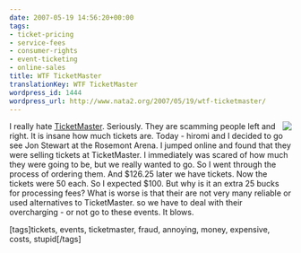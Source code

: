 ```yaml
---
date: 2007-05-19 14:56:20+00:00
tags:
- ticket-pricing
- service-fees
- consumer-rights
- event-ticketing
- online-sales
title: WTF TicketMaster
translationKey: WTF TicketMaster
wordpress_id: 1444
wordpress_url: http://www.nata2.org/2007/05/19/wtf-ticketmaster/
---
```


<p><a href="http://flickr.com/photos/lantzilla/133558974/"><img src="http://farm1.static.flickr.com/48/133558974_9d7a35a2d3_m.jpg" align="right"></a>I really hate <a href="http://en.wikipedia.org/wiki/Ticketmaster#Ticket_sales_market">TicketMaster</a>. Seriously. They are scamming people left and right. It is insane how much tickets are. Today - hiromi and I decided to go see Jon Stewart at the Rosemont Arena.&nbsp;I jumped online and found that they were selling tickets at TicketMaster. I immediately was scared of how much they were going to be, but we really wanted to go. So I went through the process of ordering them. And $126.25 later we have tickets. Now the tickets were 50 each. So I expected $100. But why is it an extra 25 bucks for processing fees? What is worse is that their are not very many reliable or used alternatives to TicketMaster. so we have to deal with their overcharging - or not go to these events. It blows.</p> <div class="wlWriterSmartContent" id="0767317B-992E-4b12-91E0-4F059A8CECA8:8407f1ae-1f00-46fc-9880-9fe4fec663b8" contenteditable="false" style="padding-right: 0px; display: inline; padding-left: 0px; padding-bottom: 0px; margin: 0px; padding-top: 0px">[tags]tickets, events, ticketmaster, fraud, annoying, money, expensive, costs, stupid[/tags]</div>